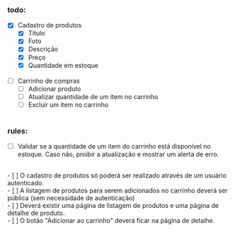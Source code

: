 ### todo:
- [x] Cadastro de produtos
    - [x] Título
    - [x] Foto
    - [x] Descrição
    - [x] Preço
    - [x] Quantidade em estoque
    <br>
- [ ]  Carrinho de compras
    - [ ]  Adicionar produto
    - [ ] Atualizar quantidade de um item no carrinho
    - [ ]  Excluir um item no carrinho
    <br>
### rules:
- [ ] Validar se a quantidade de um item do carrinho está disponível no estoque. Caso não, proibir a atualização e mostrar um alerta de erro.
<br>
- [ ] O cadastro de produtos só poderá ser realizado através de um usuário autenticado.
<br>
- [ ] A listagem de produtos para serem adicionados no carrinho deverá ser pública (sem necessidade de autenticação)
<br>
- [ ] Deverá existir uma página de listagem de produtos e uma página de detalhe de produto.
<br>
- [ ] O botão "Adicionar ao carrinho" deverá ficar na página de detalhe.
<br>